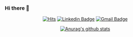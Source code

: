 ### Hi there 👋

<!--
**jimniDev/jimniDev** is a ✨ _special_ ✨ repository because its `README.md` (this file) appears on your GitHub profile.

Here are some ideas to get you started:

- 🔭 I’m currently working on ...
- 🌱 I’m currently learning ...
- 👯 I’m looking to collaborate on ...
- 🤔 I’m looking for help with ...
- 💬 Ask me about ...
- 📫 How to reach me: ...
- 😄 Pronouns: ...
- ⚡ Fun fact: ...
-->
 
<div align=center>
 
[![Hits](https://hits.seeyoufarm.com/api/count/incr/badge.svg?url=https%3A%2F%2Fgithub.com%2FjimniDev&count_bg=%23CD91FF&title_bg=%23555555&icon=&icon_color=%23E7E7E7&title=hits&edge_flat=false)](https://hits.seeyoufarm.com)
[![Linkedin Badge](https://img.shields.io/badge/-LinkedIn-blue?style=flat-square&logo=Linkedin&logoColor=white&link=https://whttps://github.com/jimniDev.linkedin.com/in/jimin-kim-196692189/)](https://www.linkedin.com/in/jimin-kim-196692189/)
[![Gmail Badge](https://img.shields.io/badge/Gmail-d14836?style=flat-square&logo=Gmail&logoColor=white&link=mailto:gyh04153@gmail.com)](mailto:gyh04153@gmail.com)

[![Anurag's github stats](https://github-readme-stats.vercel.app/api?username=jimniDev)](https://github.com/anuraghazra/github-readme-stats)

</div>
